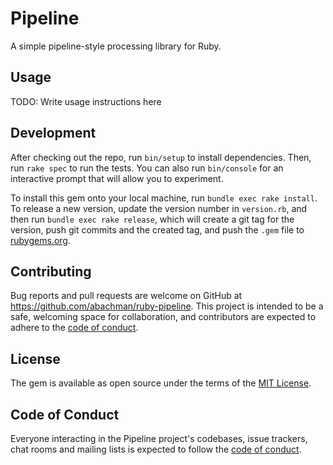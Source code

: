 # Pipeline

A simple pipeline-style processing library for Ruby.

## Usage

TODO: Write usage instructions here

## Development

After checking out the repo, run `bin/setup` to install dependencies. Then, run `rake spec` to run the tests. You can also run `bin/console` for an interactive prompt that will allow you to experiment.

To install this gem onto your local machine, run `bundle exec rake install`. To release a new version, update the version number in `version.rb`, and then run `bundle exec rake release`, which will create a git tag for the version, push git commits and the created tag, and push the `.gem` file to [rubygems.org](https://rubygems.org).

## Contributing

Bug reports and pull requests are welcome on GitHub at https://github.com/abachman/ruby-pipeline. This project is intended to be a safe, welcoming space for collaboration, and contributors are expected to adhere to the [code of conduct](https://github.com/abachman/ruby-pipeline/blob/main/CODE_OF_CONDUCT.md).

## License

The gem is available as open source under the terms of the [MIT License](https://opensource.org/licenses/MIT).

## Code of Conduct

Everyone interacting in the Pipeline project's codebases, issue trackers, chat rooms and mailing lists is expected to follow the [code of conduct](https://github.com/abachman/ruby-pipeline/blob/main/CODE_OF_CONDUCT.md).
